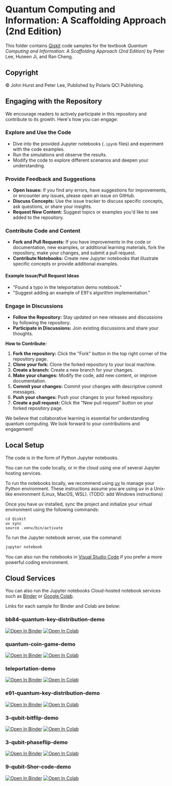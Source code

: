 # Quantum Computing and Information: A Scaffolding Approach (2nd Edition)

This folder contains [Qiskit](https://www.ibm.com/quantum/qiskit) code samples for the textbook *Quantum Computing and Information: A Scaffolding Approach (2nd Edition)* by Peter Lee, Huiwen Ji, and Ran Cheng.

## Copyright

© John Hurst and Peter Lee, Published by Polaris QCI Publishing.

## Engaging with the Repository

We encourage readers to actively participate in this repository and contribute to its growth. Here's how you can engage:

### Explore and Use the Code

* Dive into the provided Jupyter notebooks (`.ipynb` files) and experiment with the code examples.
* Run the simulations and observe the results.
* Modify the code to explore different scenarios and deepen your understanding.

### Provide Feedback and Suggestions

* **Open Issues:** If you find any errors, have suggestions for improvements, or encounter any issues, please open an issue on GitHub.
* **Discuss Concepts:** Use the issue tracker to discuss specific concepts, ask questions, or share your insights.
* **Request New Content:** Suggest topics or examples you'd like to see added to the repository.

### Contribute Code and Content

* **Fork and Pull Requests:** If you have improvements in the code or documentation, new examples, or additional learning materials, fork the repository, make your changes, and submit a pull request.
* **Contribute Notebooks:** Create new Jupyter notebooks that illustrate specific concepts or provide additional examples.

#### Example Issue/Pull Request Ideas

* "Found a typo in the teleportation demo notebook."
* "Suggest adding an example of E91's algorithm implementation."

### Engage in Discussions

* **Follow the Repository:** Stay updated on new releases and discussions by following the repository.
* **Participate in Discussions:** Join existing discussions and share your thoughts.

**How to Contribute:**

1.  **Fork the repository:** Click the "Fork" button in the top right corner of the repository page.
2.  **Clone your fork:** Clone the forked repository to your local machine.
3.  **Create a branch:** Create a new branch for your changes.
4.  **Make your changes:** Modify the code, add new content, or improve documentation.
5.  **Commit your changes:** Commit your changes with descriptive commit messages.
6.  **Push your changes:** Push your changes to your forked repository.
7.  **Create a pull request:** Click the "New pull request" button on your forked repository page.

We believe that collaborative learning is essential for understanding quantum computing. We look forward to your contributions and engagement!

## Local Setup

The code is in the form of Python Jupyter notebooks.

You can run the code locally, or in the cloud using one of several Jupyter hosting services.

To run the notebooks locally, we recommend using [uv](https://docs.astral.sh/uv/) to manage your Python environment.
These instructions assume you are using uv in a Unix-like environment (Linux, MacOS, WSL).
(TODO: add Windows instructions)

Once you have uv installed, sync the project and initialize your virtual environment using the following commands:

```
cd Qiskit
uv sync
source .venv/bin/activate
```

To run the Jupyter notebook server, use the command:

``` bash
jupyter notebook
```

You can also run the notebooks in [Visual Studio Code](https://code.visualstudio.com/docs/sourcecontrol/github) if you prefer a more powerful coding environment.

## Cloud Services

You can also run the Jupyter notebooks Cloud-hosted notebook services such as [Binder](https://mybinder.org/) or [Google Colab](https://colab.research.google.com/).

Links for each sample for Binder and Colab are below:

### bb84-quantum-key-distribution-demo

[![Open In Binder](https://mybinder.org/badge_logo.svg)](https://mybinder.org/v2/gh/Polaris-QCI/Quantum-Computing-and-Information-ed2/main?labpath=Qiskit%2F05-Single-Qubit-Quantum-Gates%2Fbb84-quantum-key-distribution-demo.ipynb)
[![Open In Colab](https://colab.research.google.com/assets/colab-badge.svg)](https://colab.research.google.com/github/Polaris-QCI/Quantum-Computing-and-Information-ed2/blob/main/Qiskit/05-Single-Qubit-Quantum-Gates/bb84-quantum-key-distribution-demo.ipynb)

### quantum-coin-game-demo

[![Open In Binder](https://mybinder.org/badge_logo.svg)](https://mybinder.org/v2/gh/Polaris-QCI/Quantum-Computing-and-Information-ed2/main?labpath=Qiskit%2F05-Single-Qubit-Quantum-Gates%2Fquantum-coin-game-demo.ipynb)
[![Open In Colab](https://colab.research.google.com/assets/colab-badge.svg)](https://colab.research.google.com/github/Polaris-QCI/Quantum-Computing-and-Information-ed2/blob/main/Qiskit/05-Single-Qubit-Quantum-Gates/quantum-coin-game-demo.ipynb)

### teleportation-demo

[![Open In Binder](https://mybinder.org/badge_logo.svg)](https://mybinder.org/v2/gh/Polaris-QCI/Quantum-Computing-and-Information-ed2/main?labpath=Qiskit%2F10-Key-Applications-of-Entanglement%2Fteleportation-demo.ipynb)
[![Open In Colab](https://colab.research.google.com/assets/colab-badge.svg)](https://colab.research.google.com/github/Polaris-QCI/Quantum-Computing-and-Information-ed2/blob/main/Qiskit/10-Key-Applications-of-Entanglement/teleportation-demo.ipynb)

### e91-quantum-key-distribution-demo

[![Open In Binder](https://mybinder.org/badge_logo.svg)](https://mybinder.org/v2/gh/Polaris-QCI/Quantum-Computing-and-Information-ed2/main?labpath=Qiskit%2F10-Key-Applications-of-Entanglement%2Fe91-quantum-key-distribution-demo.ipynb)
[![Open In Colab](https://colab.research.google.com/assets/colab-badge.svg)](https://colab.research.google.com/github/Polaris-QCI/Quantum-Computing-and-Information-ed2/blob/main/Qiskit/10-Key-Applications-of-Entanglement/e91-quantum-key-distribution-demo.ipynb)

### 3-qubit-bitflip-demo

[![Open In Binder](https://mybinder.org/badge_logo.svg)](https://mybinder.org/v2/gh/Polaris-QCI/Quantum-Computing-and-Information-ed2/main?labpath=Qiskit%2F13-Quantum-Error-Correction%2F3-qubit-bitflip-demo.ipynb)
[![Open In Colab](https://colab.research.google.com/assets/colab-badge.svg)](https://colab.research.google.com/github/Polaris-QCI/Quantum-Computing-and-Information-ed2/blob/main/Qiskit/13-Quantum-Error-Correction/3-qubit-bitflip-demo.ipynb)

### 3-qubit-phaseflip-demo

[![Open In Binder](https://mybinder.org/badge_logo.svg)](https://mybinder.org/v2/gh/Polaris-QCI/Quantum-Computing-and-Information-ed2/main?labpath=Qiskit%2F13-Quantum-Error-Correction%2F3-qubit-phaseflip-demo.ipynb)
[![Open In Colab](https://colab.research.google.com/assets/colab-badge.svg)](https://colab.research.google.com/github/Polaris-QCI/Quantum-Computing-and-Information-ed2/blob/main/Qiskit/13-Quantum-Error-Correction/3-qubit-phaseflip-demo.ipynb)

### 9-qubit-Shor-code-demo

[![Open In Binder](https://mybinder.org/badge_logo.svg)](https://mybinder.org/v2/gh/Polaris-QCI/Quantum-Computing-and-Information-ed2/main?labpath=Qiskit%2F13-Quantum-Error-Correction%2F9-qubit-Shor-code-demo.ipynb)
[![Open In Colab](https://colab.research.google.com/assets/colab-badge.svg)](https://colab.research.google.com/github/Polaris-QCI/Quantum-Computing-and-Information-ed2/blob/main/Qiskit/13-Quantum-Error-Correction/9-qubit-Shor-code-demo.ipynb)
